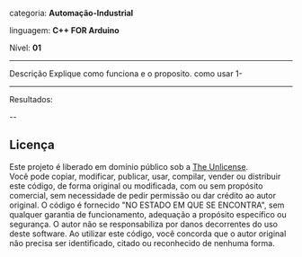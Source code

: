 categoria: **Automação-Industrial**

linguagem: **C++ FOR Arduino**

Nível: **01**


---
Descrição
Explique como funciona e o proposito.
como usar
1-


---
Resultados:









--
## Licença  
Este projeto é liberado em domínio público sob a [The Unlicense](https://unlicense.org/).  
  Você pode copiar, modificar, publicar, usar, compilar, vender ou distribuir este código, de forma original ou modificada, com ou sem propósito comercial, sem necessidade de pedir permissão ou dar crédito ao autor original.  O código é fornecido "NO ESTADO EM QUE SE ENCONTRA", sem qualquer garantia de funcionamento, adequação a propósito específico ou segurança. O autor não se responsabiliza por danos decorrentes do uso deste software. Ao utilizar este código, você concorda que o autor original não precisa ser identificado, citado ou reconhecido de nenhuma forma.  

